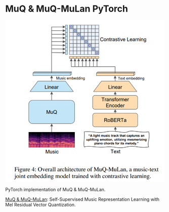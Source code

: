 # MuQ & MuQ-MuLan PyTorch

<p align="center">
  <img src="MuQ-MuLan.png" alt="MuQ-MuLan" style="display:block; margin:auto; width:550px;" />
</p>

PyTorch implementation of MuQ & MuQ-MuLan.

[MuQ & MuQ-MuLan](https://arxiv.org/abs/2501.01108): Self-Supervised Music Representation Learning with Mel Residual Vector Quantization.
